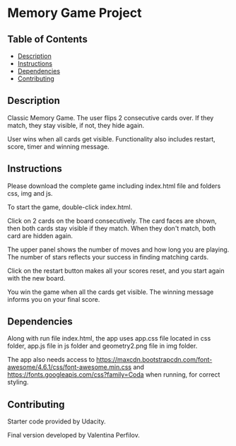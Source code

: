 # Memory Game Project

## Table of Contents

* [Description](#description)
* [Instructions](#instructions)
* [Dependencies](#dependencies)
* [Contributing](#contributing)

## Description

Classic Memory Game. The user flips 2 consecutive cards over. If they match, they stay visible, if not, they hide again.

User wins when all cards get visible. Functionality also includes restart, score, timer and winning message.

## Instructions

Please download the complete game including index.html file and folders css, img and js.

To start the game, double-click index.html.

Click on 2 cards on the board consecutively. The card faces are shown, then both cards stay visible if they match. When they don't match, both card are hidden again.

The upper panel shows the number of moves and how long you are playing. The number of stars reflects your success in finding matching cards. 

Click on the restart button makes all your scores reset, and you start again with the new board.

You win the game when all the cards get visible. The winning message informs you on your final score.

## Dependencies

Along with run file index.html, the app uses app.css file located in css folder, app.js file in js folder and geometry2.png file in img folder.

The app also needs access to https://maxcdn.bootstrapcdn.com/font-awesome/4.6.1/css/font-awesome.min.css and https://fonts.googleapis.com/css?family=Coda when running, for correct styling.

## Contributing

Starter code provided by Udacity.

Final version developed by Valentina Perfilov.
